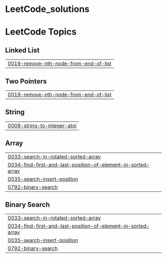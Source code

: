 # LeetCode_solutions
<!---LeetCode Topics Start-->
# LeetCode Topics
## Linked List
|  |
| ------- |
| [0019-remove-nth-node-from-end-of-list](https://github.com/GagansharmaGit/LeetCode_solutions/tree/master/0019-remove-nth-node-from-end-of-list) |
## Two Pointers
|  |
| ------- |
| [0019-remove-nth-node-from-end-of-list](https://github.com/GagansharmaGit/LeetCode_solutions/tree/master/0019-remove-nth-node-from-end-of-list) |
## String
|  |
| ------- |
| [0008-string-to-integer-atoi](https://github.com/GagansharmaGit/LeetCode_solutions/tree/master/0008-string-to-integer-atoi) |
## Array
|  |
| ------- |
| [0033-search-in-rotated-sorted-array](https://github.com/GagansharmaGit/LeetCode_solutions/tree/master/0033-search-in-rotated-sorted-array) |
| [0034-find-first-and-last-position-of-element-in-sorted-array](https://github.com/GagansharmaGit/LeetCode_solutions/tree/master/0034-find-first-and-last-position-of-element-in-sorted-array) |
| [0035-search-insert-position](https://github.com/GagansharmaGit/LeetCode_solutions/tree/master/0035-search-insert-position) |
| [0792-binary-search](https://github.com/GagansharmaGit/LeetCode_solutions/tree/master/0792-binary-search) |
## Binary Search
|  |
| ------- |
| [0033-search-in-rotated-sorted-array](https://github.com/GagansharmaGit/LeetCode_solutions/tree/master/0033-search-in-rotated-sorted-array) |
| [0034-find-first-and-last-position-of-element-in-sorted-array](https://github.com/GagansharmaGit/LeetCode_solutions/tree/master/0034-find-first-and-last-position-of-element-in-sorted-array) |
| [0035-search-insert-position](https://github.com/GagansharmaGit/LeetCode_solutions/tree/master/0035-search-insert-position) |
| [0792-binary-search](https://github.com/GagansharmaGit/LeetCode_solutions/tree/master/0792-binary-search) |
<!---LeetCode Topics End-->